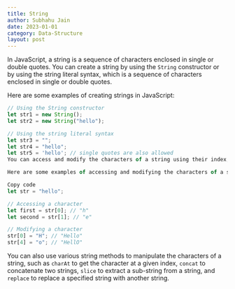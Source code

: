 ```yaml
---
title: String
author: Subhahu Jain
date: 2023-01-01
category: Data-Structure
layout: post
---
```





In JavaScript, a string is a sequence of characters enclosed in single or double quotes. You can create a string by using the `String` constructor or by using the string literal syntax, which is a sequence of characters enclosed in single or double quotes.

Here are some examples of creating strings in JavaScript:

```js
// Using the String constructor
let str1 = new String();
let str2 = new String("hello");

// Using the string literal syntax
let str3 = "";
let str4 = "hello";
let str5 = 'hello'; // single quotes are also allowed
You can access and modify the characters of a string using their index, which is the position of the character in the string. Strings are zero-indexed, which means that the first character has an index of 0, the second character has an index of 1, and so on.

Here are some examples of accessing and modifying the characters of a string in JavaScript:

Copy code
let str = "hello";

// Accessing a character
let first = str[0]; // "h"
let second = str[1]; // "e"

// Modifying a character
str[0] = "H"; // "Hello"
str[4] = "o"; // "HellO"
```

You can also use various string methods to manipulate the characters of a string, such as `charAt` to get the character at a given index, `concat` to concatenate two strings, `slice` to extract a sub-string from a string, and `replace` to replace a specified string with another string.


